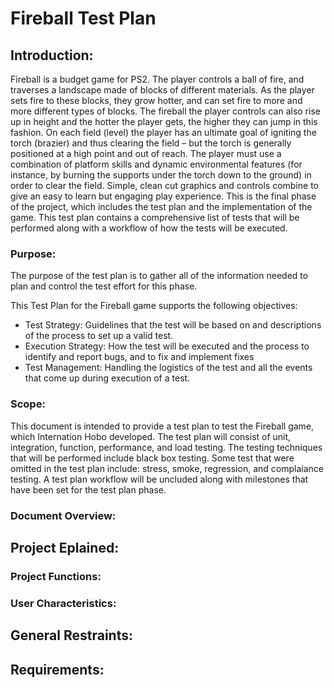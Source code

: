 <h1>Fireball Test Plan</h1>
<p><h2>Introduction:</h2> Fireball is a budget game for PS2. The player controls a ball of fire, and traverses a landscape made of blocks of different materials. As the player sets fire to these blocks, they grow hotter, and can set fire to more and more different types of blocks. The fireball the player controls can also rise up in height and the hotter the player gets, the higher they can jump in this fashion. On each field (level) the player has an ultimate goal of igniting the torch (brazier) and thus clearing the field – but the torch is generally positioned at a high point and out of reach. The player must use a combination of platform skills and dynamic environmental features (for instance, by burning the supports under the torch down to the ground) in order to clear the field. Simple, clean cut graphics and controls combine to give an easy to learn but engaging play experience. This is the final phase of the project, which includes the test plan and the implementation of the game. This test plan contains a comprehensive list of tests that will be performed along with a workflow of how the tests will be executed. </p>
<p><h3>Purpose:</h3> The purpose of the test plan is to gather all of the information needed to plan and control the test effort for this phase.</p>
<p>This Test Plan for the Fireball game supports the following objectives:</p>
    <ul>
        <li>Test Strategy: Guidelines that the test will be based on and descriptions of the process to set up a valid test.</li>
        <li>Execution Strategy: How the test will be executed and the process to identify and report bugs, and to fix and implement fixes</li>
        <li>Test Management: Handling the logistics of the test and all the events that come up during execution of a test.</li>
    </ul>
<p><h3>Scope:</h3> This document is intended to provide a test plan to test the Fireball game, which Internation Hobo developed. The test plan will consist of unit, integration, function, performance, and load testing. The testing techniques that will be performed include black box testing. Some test that were omitted in the test plan include: stress, smoke, regression, and complaiance testing. A test plan workflow will be uncluded along with milestones that have been set for the test plan phase.</p>
<p><h3>Document Overview:</h3></p>
<p><h2>Project Eplained:</h2></p>
<p><h3>Project Functions:</h3></p>
<p><h3>User Characteristics:</h3></p>
<p><h2>General Restraints:</h3></p>
<p><h2>Requirements:</h2></p>

